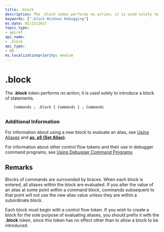 ```yaml
---
title: .block
description: The .block token performs no action; it is used solely to introduce a block of statements.
keywords: [".block Windows Debugging"]
ms.date: 05/23/2017
topic_type:
- apiref
api_name:
- .block
api_type:
- NA
ms.localizationpriority: medium
---
```


# .block


The **.block** token performs no action; it is used solely to introduce a block of statements.

```dbgcmd
    Commands ; .block { Commands } ; Commands 
```

## <span id="ddk_token_block_dbg"></span><span id="DDK_TOKEN_BLOCK_DBG"></span>


### <span id="Additional_Information"></span><span id="additional_information"></span><span id="ADDITIONAL_INFORMATION"></span>Additional Information

For information about using a new block to evaluate an alias, see [Using Aliases](using-aliases.md) and [**as, aS (Set Alias)**](as--as--set-alias-.md).

For information about other control flow tokens and their use in debugger command programs, see [Using Debugger Command Programs](using-debugger-command-programs.md).

## Remarks

Blocks of commands are surrounded by braces. When each block is entered, all aliases within the block are evaluated. If you alter the value of an alias at some point within a command block, commands subsequent to that point will not use the new alias value unless they are within a subordinate block.

Each block must begin with a control flow token. If you wish to create a block for the sole purpose of evaluating aliases, you should prefix it with the **.block** token, since this token has no effect other than to allow a block to be introduced.

 

 





